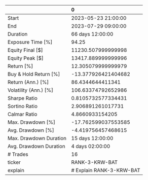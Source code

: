 |                        | 0                        |
|:-----------------------|:-------------------------|
| Start                  | 2023-05-23 21:00:00      |
| End                    | 2023-07-29 09:00:00      |
| Duration               | 66 days 12:00:00         |
| Exposure Time [%]      | 94.25                    |
| Equity Final [$]       | 11230.507999999998       |
| Equity Peak [$]        | 13417.889999999996       |
| Return [%]             | 12.305079999999979       |
| Buy & Hold Return [%]  | -13.377926421404682      |
| Return (Ann.) [%]      | 86.4344644411341         |
| Volatility (Ann.) [%]  | 106.63374792652986       |
| Sharpe Ratio           | 0.8105732577334431       |
| Sortino Ratio          | 2.906891261017731        |
| Calmar Ratio           | 4.8660933154205          |
| Max. Drawdown [%]      | -17.762599037553585      |
| Avg. Drawdown [%]      | -4.419756457468615       |
| Max. Drawdown Duration | 15 days 12:00:00         |
| Avg. Drawdown Duration | 4 days 02:00:00          |
| # Trades               | 16                       |
| ticker                 | RANK-3-KRW-BAT           |
| explain                | # Explain RANK-3-KRW-BAT |